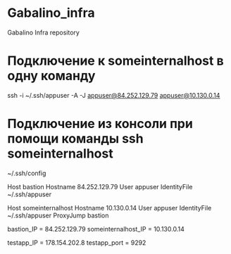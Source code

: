 # Gabalino_infra
Gabalino Infra repository

# Подключение к someinternalhost в одну команду

ssh -i ~/.ssh/appuser -A -J appuser@84.252.129.79 appuser@10.130.0.14

# Подключение из консоли при помощи команды ssh someinternalhost

~/.ssh/config

Host bastion
   Hostname     84.252.129.79
   User         appuser
   IdentityFile ~/.ssh/appuser

Host someinternalhost
   Hostname     10.130.0.14
   User         appuser
   IdentityFile ~/.ssh/appuser
   ProxyJump    bastion

bastion_IP = 84.252.129.79
someinternalhost_IP = 10.130.0.14

testapp_IP = 178.154.202.8
testapp_port = 9292
